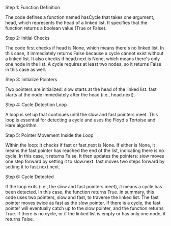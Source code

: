 Step 1: Function Definition

The code defines a function named hasCycle that takes one argument, head, which represents the head of a linked list.
It specifies that the function returns a boolean value (True or False).

Step 2: Initial Checks

The code first checks if head is None, which means there's no linked list. In this case, it immediately returns False because a cycle cannot exist without a linked list.
It also checks if head.next is None, which means there's only one node in the list. A cycle requires at least two nodes, so it returns False in this case as well.

Step 3: Initialize Pointers

Two pointers are initialized:
slow starts at the head of the linked list.
fast starts at the node immediately after the head (i.e., head.next).

Step 4: Cycle Detection Loop

A loop is set up that continues until the slow and fast pointers meet. This loop is essential for detecting a cycle and uses the Floyd's Tortoise and Hare algorithm.

Step 5: Pointer Movement Inside the Loop

Within the loop:
It checks if fast or fast.next is None. If either is None, it means the fast pointer has reached the end of the list, indicating there is no cycle. In this case, it returns False.
It then updates the pointers:
slow moves one step forward by setting it to slow.next.
fast moves two steps forward by setting it to fast.next.next.

Step 6: Cycle Detected

If the loop exits (i.e., the slow and fast pointers meet), it means a cycle has been detected. In this case, the function returns True.
In summary, this code uses two pointers, slow and fast, to traverse the linked list. The fast pointer moves twice as fast as the slow pointer. If there is a cycle, the fast pointer will eventually catch up to the slow pointer, and the function returns True. If there is no cycle, or if the linked list is empty or has only one node, it returns False.​
